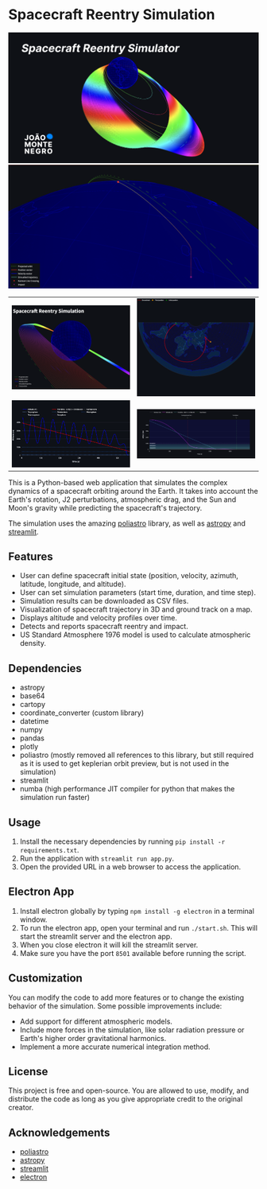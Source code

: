 # Spacecraft Reentry Simulation

![Screenshot](/assets/Frame%20169.png)
![Screenshot](/assets/Screenshot%202023-04-26%20at%2014.34.10.png)

| | |
|:-------------------------:|:-------------------------:|
![Screenshot](/assets/Screenshot%202023-04-26%20at%2016.39.40.png) | ![Screenshot](+/../assets/newplot%20(1).png)
![Screenshot](/assets/newplot%20(2).png)  |  ![Screenshot](/assets/Screenshot%202023-04-26%20at%2019.28.15.png)

This is a Python-based web application that simulates the complex dynamics of a spacecraft orbiting around the Earth. It takes into account the Earth's rotation, J2 perturbations, atmospheric drag, and the Sun and Moon's gravity while predicting the spacecraft's trajectory.

The simulation uses the amazing [poliastro](https://docs.poliastro.space/en/stable/) library, as well as [astropy](https://www.astropy.org/) and [streamlit](https://streamlit.io/).

## Features

- User can define spacecraft initial state (position, velocity, azimuth, latitude, longitude, and altitude).
- User can set simulation parameters (start time, duration, and time step).
- Simulation results can be downloaded as CSV files.
- Visualization of spacecraft trajectory in 3D and ground track on a map.
- Displays altitude and velocity profiles over time.
- Detects and reports spacecraft reentry and impact.
- US Standard Atmosphere 1976 model is used to calculate atmospheric density.

## Dependencies

- astropy
- base64
- cartopy
- coordinate_converter (custom library)
- datetime
- numpy
- pandas
- plotly
- poliastro (mostly removed all references to this library, but still required as it is used to get keplerian orbit preview, but is not used in the simulation)
- streamlit
- numba (high performance JIT compiler for python that makes the simulation run faster)

## Usage

1. Install the necessary dependencies by running `pip install -r requirements.txt`.
2. Run the application with `streamlit run app.py`.
3. Open the provided URL in a web browser to access the application.

## Electron App

1. Install electron globally by typing `npm install -g electron` in a terminal window.
2. To run the electron app, open your terminal and run `./start.sh`. This will start the streamlit server and the electron app.
3. When you close electron it will kill the streamlit server. 
4. Make sure you have the port `8501` available before running the script.

## Customization

You can modify the code to add more features or to change the existing behavior of the simulation. Some possible improvements include:

- Add support for different atmospheric models.
- Include more forces in the simulation, like solar radiation pressure or Earth's higher order gravitational harmonics.
- Implement a more accurate numerical integration method.

## License

This project is free and open-source. You are allowed to use, modify, and distribute the code as long as you give appropriate credit to the original creator.

## Acknowledgements

- [poliastro](https://docs.poliastro.space/en/stable/)
- [astropy](https://www.astropy.org/)
- [streamlit](https://streamlit.io/)
- [electron](https://www.electronjs.org/)

